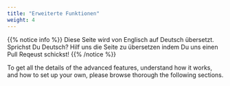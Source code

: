 ```yaml
---
title: "Erweiterte Funktionen"
weight: 4
---
```


{{% notice info %}}
<i class="fas fa-language"></i> Diese Seite wird von Englisch 
auf Deutsch übersetzt. Sprichst Du Deutsch? Hilf uns die Seite 
zu übersetzen indem Du uns einen Pull Reqeust schickst!
 {{% /notice %}}

To get all the details of the advanced features, understand how it works, and how to set
up your own, please browse thorough the following sections.
